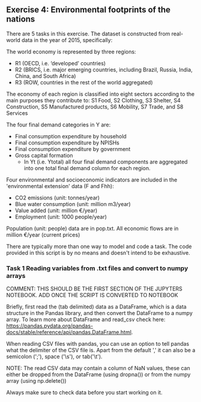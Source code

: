 ## Exercise 4: Environmental footprints of the nations

There are 5 tasks in this exercise. The dataset is constructed from real-world data in the year of 2015, specifically:

The world economy is represented by three regions: 
- R1 (OECD, i.e. ‘developed’ countries)
- R2 (BRICS, i.e. major emerging countries, including Brazil, Russia, India, China, and South Africa)
- R3 (ROW, countries in the rest of the world aggregated)
 
The economy of each region is classified into eight sectors according to the main purposes they contribute to:
S1 Food, S2 Clothing, S3 Shelter, S4 Construction, S5 Manufactured products, S6 Mobility, S7 Trade, and S8 Services

The four final demand categories in Y are: 
- Final consumption expenditure by household
- Final consumption expenditure by NPISHs
- Final consumption expenditure by government
- Gross capital formation
    * In Yt (i.e. Ytotal) all four final demand components are aggregated into one total final demand column for each region. 

Four environmental and socioeconomic indicators are included in the 'environmental extension' data (F and Fhh):
- CO2 emissions (unit: tonnes/year)
- Blue water consumption (unit: million m3/year)
- Value added (unit: million €/year)
- Employment (unit: 1000 people/year)

Population (unit: people) data are in pop.txt. All economic flows are in million €/year (current prices)


There are typically more than one way to model and code a task. The code provided in this script is by 
no means and doesn't intend to be exhaustive. 


### Task 1 Reading variables from .txt files and convert to numpy arrays

COMMENT: THIS SHOULD BE THE FIRST SECTION OF THE JUPYTERS NOTEBOOK. ADD ONCE THE SCRIPT IS CONVERTED TO NOTEBOOK

Briefly, first read the (tab delimited) data as a DataFrame, which is a data structure in the Pandas library, and then convert the DataFrame to a numpy array. To learn more about DataFrame and read_csv check here: https://pandas.pydata.org/pandas-docs/stable/reference/api/pandas.DataFrame.html.

When reading CSV files with pandas, you can use an option to tell pandas what the delimiter of the CSV file is. Apart from the default ',' it can also be a semicolon (';'), space ('\s'), or tab('\t').

NOTE: The read CSV data may contain a column of NaN values, these can either be dropped from the DataFrame (using dropna()) or from the numpy array (using np.delete())

Always make sure to check data before you start working on it.